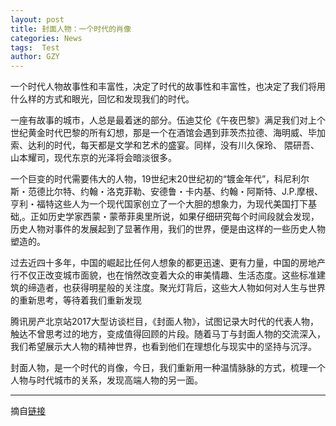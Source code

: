 ```yaml
---
layout: post
title: 封面人物：一个时代的肖像
categories: News
tags:  Test
author: GZY
---
```


一个时代人物故事性和丰富性，决定了时代的故事性和丰富性，也决定了我们将用什么样的方式和眼光，回忆和发现我们的时代。

一座有故事的城市，人总是最着迷的部分。伍迪艾伦《午夜巴黎》满足我们对上个世纪黄金时代巴黎的所有幻想，那是一个在酒馆会遇到菲茨杰拉德、海明威、毕加索、达利的时代，每天都是文学和艺术的盛宴。同样，没有川久保玲、 隈研吾、山本耀司，现代东京的光泽将会暗淡很多。

一个巨变的时代需要伟大的人物，19世纪末20世纪初的“镀金年代”，科尼利尔斯・范德比尔特、约翰・洛克菲勒、安德鲁・卡内基、约翰・阿斯特、J.P.摩根、亨利・福特这些人为一个现代国家创立了一个大胆的想象力，为现代美国打下基础,。正如历史学家西蒙・蒙蒂菲奥里所说，如果仔细研究每个时间段就会发现，历史人物对事件的发展起到了显著作用，我们的世界，便是由这样的一些历史人物塑造的。

过去近四十多年，中国的崛起比任何人想象的都更迅速、更有力量，中国的房地产行不仅正改变城市面貌，也在悄然改变着大众的审美情趣、生活态度。这些标准建筑的缔造者，也获得明星般的关注度。聚光灯背后，这些大人物如何对人生与世界的重新思考，等待着我们重新发现

腾讯房产北京站2017大型访谈栏目，《封面人物》，试图记录大时代的代表人物，触达不曾思考过的地方，变成值得回顾的片段。随着马丁与封面人物的交流深入，我们希望展示大人物的精神世界，也看到他们在理想化与现实中的坚持与沉浮。

封面人物，是一个时代的肖像，今日，我们重新用一种温情脉脉的方式，梳理一个人物与时代城市的关系，发现高端人物的另一面。

*****

摘自[链接](http://house.qq.com/cross/20170607/O6579Dxz.html)